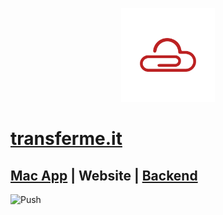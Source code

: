 <p align="center"><img height="150px" src="https://github.com/maxisme/transferme.it/raw/master/images/og_logo.png"></p>

# [transferme.it](https://transferme.it/)

## [Mac App](https://github.com/maxisme/transfermeit) | Website | [Backend](https://github.com/maxisme/transfermeit-backend)
![Push](https://github.com/maxisme/transferme.it/workflows/Push/badge.svg)